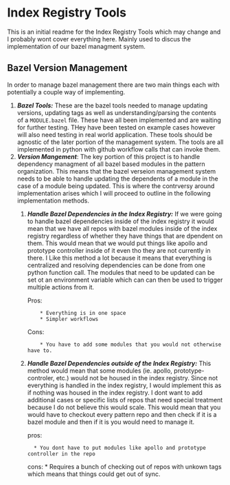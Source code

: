 # Index Registry Tools
This is an initial readme for the Index Registry Tools which may change and I probably wont cover everything here.
Mainly used to discus the implementation of our bazel managment system.

## Bazel Version Management
In order to manage bazel management there are two main things each with potentially a couple way of implementing.
1. ***Bazel Tools:*** These are the bazel tools needed to manage updating versions, updating tags as well as understanding/parsing
the contents of a `MODULE.bazel` file. These have all been implemented and are waiting for further testing. THey have been tested
on example cases however will also need testing in real world application. These tools should be agnostic of the later portion
of the management system. The tools are all implemented in python with github workflow calls that can invoke them.
1. ***Version Mangement***: The key portion of this project is to handle dependency managment of all bazel based modules in
the pattern organization. This means that the bazel verseion management system needs to be able to handle updating the 
dependents of a module in the case of a module being updated. This is where the contrversy around implementation arises
which I will proceed to outline in the following implementation methods.
     1. ***Handle Bazel Dependencies in the Index Registry:*** If we were going to handle bazel dependencies inside of the index
     registry it would mean that we have all repos with bazel modules inside of the index registry regardless of whether they
     have things that are dpendent on them. This would mean that we would put things like apollo and prototype controller inside
     of it even tho they are not currently in there. I Like this method a lot because it means that everything is centralized and
     resolving dependencies can be done from one python function call. The modules that need to be updated can be set ot an
     environment variable which can can then be used to trigger multiple actions from it.

          Pros:
                
                * Everything is in one space
                * Simpler workflows
            
          Cons:
                
                * You have to add some modules that you would not otherwise have to.
     1. ***Handle Bazel Dependencies outside of the Index Registry:*** This method would mean that some modules (ie. apollo, prototype-controler, etc.)
     would not be housed in the index registry. Since not everything is handled in the index registry, I would implement this as if nothing was housed
     in the index registry. I dont want to add additional cases or specific lists of repos that need special treatment because I do not believe this 
     would scale. This would mean that you would have to checkout every pattern repo and then check if it is a bazel module and then if it is you
     would need to manage it.
          
          pros:
          
              * You dont have to put modules like apollo and prototype controller in the repo
          
          cons:
              * Requires a bunch of checking out of repos with unkown tags which means that things could get out of sync.
